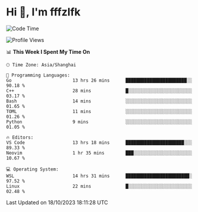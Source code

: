 # Hi 👋, I'm fffzlfk

<!--START_SECTION:waka-->
![Code Time](http://img.shields.io/badge/Code%20Time-519%20hrs%2036%20mins-blue)

![Profile Views](http://img.shields.io/badge/Profile%20Views-0-blue)

📊 **This Week I Spent My Time On** 

```text
🕑︎ Time Zone: Asia/Shanghai

💬 Programming Languages: 
Go                       13 hrs 26 mins      ███████████████████████░░   90.18 % 
C++                      28 mins             █░░░░░░░░░░░░░░░░░░░░░░░░   03.17 % 
Bash                     14 mins             ░░░░░░░░░░░░░░░░░░░░░░░░░   01.65 % 
TOML                     11 mins             ░░░░░░░░░░░░░░░░░░░░░░░░░   01.26 % 
Python                   9 mins              ░░░░░░░░░░░░░░░░░░░░░░░░░   01.05 % 

🔥 Editors: 
VS Code                  13 hrs 18 mins      ██████████████████████░░░   89.33 % 
Neovim                   1 hr 35 mins        ███░░░░░░░░░░░░░░░░░░░░░░   10.67 % 

💻 Operating System: 
WSL                      14 hrs 31 mins      ████████████████████████░   97.52 % 
Linux                    22 mins             █░░░░░░░░░░░░░░░░░░░░░░░░   02.48 % 
```


 Last Updated on 18/10/2023 18:11:28 UTC
<!--END_SECTION:waka-->
